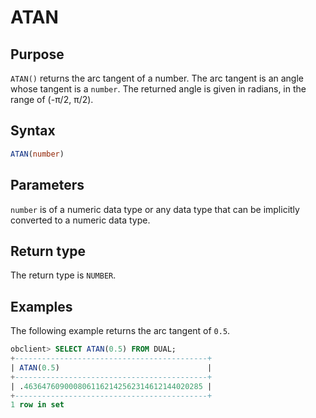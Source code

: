 # ATAN

## Purpose

`ATAN()` returns the arc tangent of a number. The arc tangent is an angle whose tangent is a `number`. The returned angle is given in radians, in the range of (-π/2, π/2).

## Syntax

```sql
ATAN(number)
```

## Parameters

`number` is of a numeric data type or any data type that can be implicitly converted to a numeric data type.

## Return type

The return type is `NUMBER`.

## Examples

The following example returns the arc tangent of `0.5`.

```sql
obclient> SELECT ATAN(0.5) FROM DUAL;
+-------------------------------------------+
| ATAN(0.5)                                 |
+-------------------------------------------+
| .4636476090008061162142562314612144020285 |
+-------------------------------------------+
1 row in set
```
